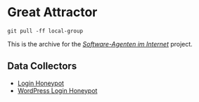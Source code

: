 # Great Attractor

`git pull -ff local-group`

This is the archive for the [*Software-Agenten im Internet*](https://github.com/SoftwareAgenten/Arbeit) project.

## Data Collectors

- [Login Honeypot](https://github.com/SoftwareAgenten/Login-Honeypot)
- [WordPress Login Honeypot](https://github.com/SoftwareAgenten/WordPress-Login-Honeypot)